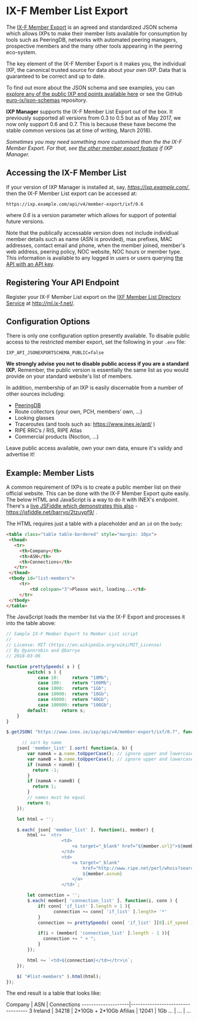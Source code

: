 # IX-F Member List Export

The [IX-F Member Export](http://ml.ix-f.net/) is an agreed and standardized JSON schema which allows IXPs to make their member lists available for consumption by tools such as PeeringDB, networks with automated peering managers, prospective members and the many other tools appearing in the peering eco-system.

The key element of the IX-F Member Export is it makes you, the individual IXP, the canonical trusted source for data about *your own IXP*. Data that is guaranteed to be correct and up to date.

To find out more about the JSON schema and see examples, you can [explore any of the public IXP end points available here](http://ml.ix-f.net/directory) or see the GitHub [euro-ix/json-schemas](https://github.com/euro-ix/json-schemas) repository.

**IXP Manager** supports the IX-F Member List Export out of the box. It previously supported all versions from 0.3 to 0.5 but as of May 2017, we now only support 0.6 and 0.7. This is because these have become the stable common versions (as at time of writing, March 2018).

*Sometimes you may need something more customised than the the IX-F Member Export. For that, see [the other member export feature](member-export.md) if IXP Manager.*

## Accessing the IX-F Member List

If your version of IXP Manager is installed at, say, *https://ixp.example.com/*, then the IX-F Member List export can be accessed at:

```
https://ixp.example.com/api/v4/member-export/ixf/0.6
```

where *0.6* is a version parameter which allows for support of potential future versions.

Note that the publically accessable version does not include individiual member details such as name (ASN is provided), max prefixes, MAC addresses, contact email and phone, when the member joined, member's web address, peering policy, NOC website, NOC hours or member type. This information is available to any logged in users or users querying [the API with an API key](api.md).

## Registering Your API Endpoint

Register your IX-F Member List export on the [IXF Member List Directory Service](http://ml.ix-f.net/) at http://ml.ix-f.net/.

## Configuration Options

There is only one configuration option presently available. To disable public access to the restricted member export, set the following in your `.env` file:

```
IXP_API_JSONEXPORTSCHEMA_PUBLIC=false
```

**We strongly advise you not to disable public access if you are a standard IXP.** Remember, the public version is essentially the same list as you would provide on your standard website's list of members.

In addition, membership of an IXP is easily discernable from a number of other sources including:

* [PeeringDB](https://www.peeringdb.com)
* Route collectors (your own, PCH, members’ own, ...)
* Looking glasses
* Traceroutes (and tools such as: https://www.inex.ie/ard/ )
* RIPE RRC’s / RIS, RIPE Atlas
* Commercial products (Noction, ...)

Leave public access available, own your own data, ensure it's validy and advertise it!


## Example: Member Lists

A common requirement of IXPs is to create a public member list on their official website. This can be done with the IX-F Member Export quite easily. The below HTML and JavaScript is a way to do it with INEX's endpoint. There's a [live JSFiddle which demonstrates this also](https://jsfiddle.net/barryo/2tzuypf9/) - https://jsfiddle.net/barryo/2tzuypf9/ .

The HTML requires just a table with a placeholder and an `id` on the `body`:

```html
<table class="table table-bordered" style="margin: 10px">
 <thead>
   <tr>
     <th>Company</th>
     <th>ASN</th>
     <th>Connections</th>
   </tr>
 </thead>
 <tbody id="list-members">
     <tr>
         <td colspan="3">Please wait, loading...</td>
     </tr>
 </tbody>
</table>
```

The JavaScript loads the member list via the IX-F Export and processes it into the table above:

```js
// Sample IX-F Member Export to Member List script
//
// License: MIT (https://en.wikipedia.org/wiki/MIT_License)
// By @yannrobin and @barryo
// 2018-03-06

function prettySpeeds( s ) {
        switch( s ) {
            case 10:     return "10Mb";
            case 100:    return "100Mb";
            case 1000:   return "1Gb";
            case 10000:  return "10Gb";
            case 40000:  return "40Gb";
            case 100000: return "100Gb";
        default:     return s;
    }
}

$.getJSON( "https://www.inex.ie/ixp/api/v4/member-export/ixf/0.7", function( json ) {

      // sort by name
    json[ 'member_list' ].sort( function(a, b) {
        var nameA = a.name.toUpperCase(); // ignore upper and lowercase
        var nameB = b.name.toUpperCase(); // ignore upper and lowercase
        if (nameA < nameB) {
          return -1;
        }
        if (nameA > nameB) {
          return 1;
        }
        // names must be equal
        return 0;
    });

    let html = '';

    $.each( json[ 'member_list' ], function(i, member) {
        html += `<tr>
                     <td>
                         <a target="_blank" href="${member.url}">${member.name}</a>
                     </td>
                     <td>
                         <a target="_blank"
                             href="http://www.ripe.net/perl/whois?searchtext=${member.asnum}&form_type=simple">
                             ${member.asnum}
                         </a>
                     </td>`;

        let connection = '';
        $.each( member[ 'connection_list' ], function(i, conn ) {
            if( conn[ 'if_list' ].length > 1 ){
                  connection += conn[ 'if_list' ].length+ '*'
            }
            connection += prettySpeeds( conn[ 'if_list' ][0].if_speed );

            if(i < (member[ 'connection_list' ].length - 1 )){
              connection += " + ";
            }
        });

        html += `<td>${connection}</td></tr>\n`;
    });

    $( "#list-members" ).html(html);
});
```

The end result is a table that looks like:

Company             | ASN         | Connections
--------------------|----------------------------------
3 Ireland           | 34218       | 2\*10Gb + 2\*10Gb
Afilias             | 12041       | 1Gb
...                 | ...         | ...
